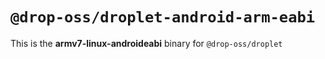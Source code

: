 # `@drop-oss/droplet-android-arm-eabi`

This is the **armv7-linux-androideabi** binary for `@drop-oss/droplet`
